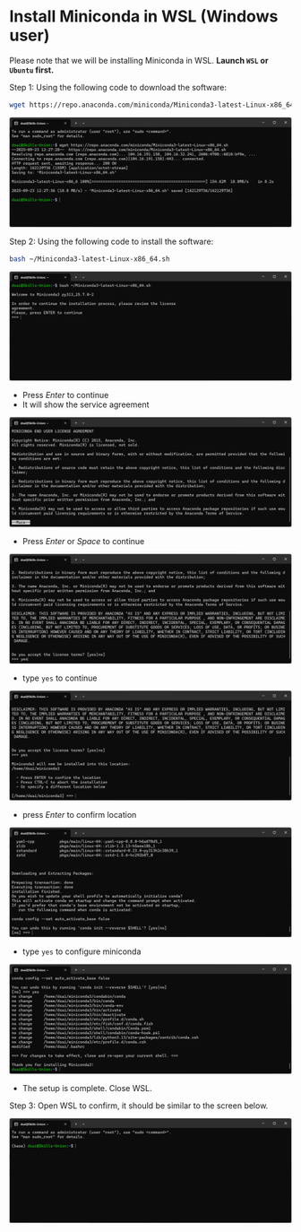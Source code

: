 # Install Miniconda in WSL (Windows user)

Please note that we will be installing Miniconda in WSL. **Launch `WSL` or `Ubuntu` first.**

Step 1: Using the following code to download the software:

```bash
wget https://repo.anaconda.com/miniconda/Miniconda3-latest-Linux-x86_64.sh
```

![assets/wsl_miniconda/miniconda1.png](assets/wsl_miniconda/miniconda1.png)

Step 2: Using the following code to install the software:
```bash
bash ~/Miniconda3-latest-Linux-x86_64.sh
```

![assets/wsl_miniconda/miniconda2.png](assets/wsl_miniconda/miniconda2.png)

- Press *Enter* to continue
- It will show the service agreement

![assets/wsl_miniconda/miniconda3.png](assets/wsl_miniconda/miniconda3.png)

- Press *Enter* or *Space* to continue

![assets/wsl_miniconda/miniconda4.png](assets/wsl_miniconda/miniconda4.png)

- type `yes` to continue

![assets/wsl_miniconda/miniconda5.png](assets/wsl_miniconda/miniconda5.png)

- press *Enter* to confirm location

![assets/wsl_miniconda/miniconda6.png](assets/wsl_miniconda/miniconda6.png)

- type `yes` to configure miniconda

![assets/wsl_miniconda/miniconda7.png](assets/wsl_miniconda/miniconda7.png)

- The setup is complete. Close WSL.

Step 3: Open WSL to confirm, it should be similar to the screen below.

![assets/wsl_miniconda/miniconda8.png](assets/wsl_miniconda/miniconda8.png)